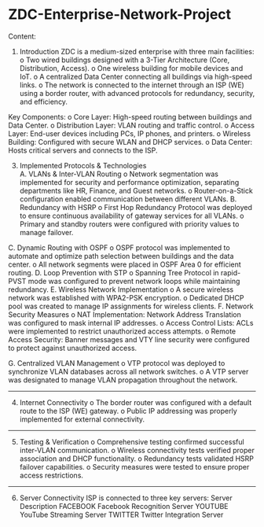 # ZDC-Enterprise-Network-Project
Content:
1. Introduction
    ZDC is a medium-sized enterprise with three main facilities:
o	Two wired buildings designed with a 3-Tier Architecture (Core, Distribution, Access).
o	One wireless building for mobile devices and IoT.
o	A centralized Data Center connecting all buildings via high-speed links.
o	The network is connected to the internet through an ISP (WE) using a border router, with advanced protocols for redundancy, security, and efficiency.

Key Components:
o	Core Layer: High-speed routing between buildings and Data Center.
o	Distribution Layer: VLAN routing and traffic control.
o	Access Layer: End-user devices including PCs, IP phones, and printers.
o	Wireless Building: Configured with secure WLAN and DHCP services.
o	Data Center: Hosts critical servers and connects to the ISP.

3. Implemented Protocols & Technologies    
 A. VLANs & Inter-VLAN Routing
    o	Network segmentation was implemented for security and performance optimization, separating departments like HR, Finance, and Guest networks.
    o	Router-on-a-Stick configuration enabled communication between different VLANs.
 B. Redundancy with HSRP
    o	First Hop Redundancy Protocol was deployed to ensure continuous availability of gateway services for all VLANs.
    o	Primary and standby routers were configured with priority values to manage failover.
     
 C. Dynamic Routing with OSPF
    o	OSPF protocol was implemented to automate and optimize path selection between buildings and the data center.
    o	All network segments were placed in OSPF Area 0 for efficient routing.
 D. Loop Prevention with STP
    o	Spanning Tree Protocol in rapid-PVST mode was configured to prevent network loops while maintaining redundancy.
 E. Wireless Network Implementation
    o	A secure wireless network was established with WPA2-PSK encryption.
    o	Dedicated DHCP pool was created to manage IP assignments for wireless clients.
 F. Network Security Measures
    o	NAT Implementation: Network Address Translation was configured to mask internal IP addresses.
    o	Access Control Lists: ACLs were implemented to restrict unauthorized access attempts.
    o	Remote Access Security: Banner messages and VTY line security were configured to protect against unauthorized access.
    
 G. Centralized VLAN Management
    o	VTP protocol was deployed to synchronize VLAN databases across all network switches.
    o	A VTP server was designated to manage VLAN propagation throughout the network.
________________________________________
4. Internet Connectivity
    o	The border router was configured with a default route to the ISP (WE) gateway.
    o	Public IP addressing was properly implemented for external connectivity.
________________________________________


5. Testing & Verification
    o	Comprehensive testing confirmed successful inter-VLAN communication.
    o	Wireless connectivity tests verified proper association and DHCP functionality.
    o	Redundancy tests validated HSRP failover capabilities.
    o	Security measures were tested to ensure proper access restrictions.
________________________________________

6. Server Connectivity
 ISP is connected to three key servers:
    Server    	        Description
    FACEBOOK            Facebook Recognition Server
    YOUTUBE    	        YouTube Streaming Server
    TWITTER	            Twitter Integration Server
